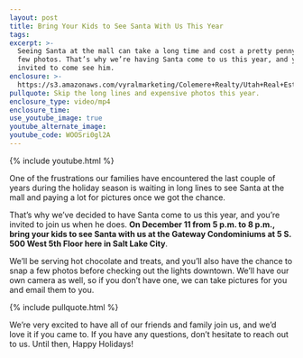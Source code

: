 ```yaml
---
layout: post
title: Bring Your Kids to See Santa With Us This Year
tags:
excerpt: >-
  Seeing Santa at the mall can take a long time and cost a pretty penny for a
  few photos. That’s why we’re having Santa come to us this year, and you’re
  invited to come see him.
enclosure: >-
  https://s3.amazonaws.com/vyralmarketing/Colemere+Realty/Utah+Real+Estate+Santa's+Coming+with+Map.mp4
pullquote: Skip the long lines and expensive photos this year.
enclosure_type: video/mp4
enclosure_time:
use_youtube_image: true
youtube_alternate_image:
youtube_code: WOOSri0gl2A
---
```



{% include youtube.html %}

One of the frustrations our families have encountered the last couple of years during the holiday season is waiting in long lines to see Santa at the mall and paying a lot for pictures once we got the chance.&nbsp;

That’s why we’ve decided to have Santa come to us this year, and you’re invited to join us when he does. **On December 11 from 5 p.m. to 8 p.m., bring your kids to see Santa with us at the Gateway Condominiums at 5 S. 500 West 5th Floor here in Salt Lake City**.&nbsp;

We’ll be serving hot chocolate and treats, and you’ll also have the chance to snap a few photos before checking out the lights downtown. We’ll have our own camera as well, so if you don’t have one, we can take pictures for you and email them to you.

{% include pullquote.html %}

We’re very excited to have all of our friends and family join us, and we’d love it if you came to. If you have any questions, don’t hesitate to reach out to us. Until then, Happy Holidays!